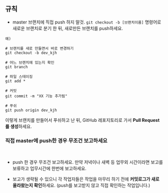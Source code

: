 ## 규칙
- master 브랜치에 직접 push 하지 말것. `git checkout -b [브랜치이름]` 명령어로 새로운 브랜치로 분기 한 뒤, 새로만든 브랜치를 push하세요.

```
예)

# 브랜치를 새로 만들면서 바로 변경하기
git checkout -b dev_kjh

# 어느 브랜치에 있는지 확인
git branch

# 파일 스테이징
git add *

# 커밋
git commit -m "XX 기능 추가됨"

# 푸쉬
git push origin dev_kjh

```

이렇게 브랜치를 만들어서 푸쉬하고 난 뒤, GitHub 레포지토리로 가서 <b>Pull Request를 생성</b>하세요.


### __직접 master에 push한 경우 무조건 보고하세요__
<br>

- push 한 경우 무조건 보고하세요. 만약 저녁이나 새벽 등 업무외 시간이라면 보고를 보류하고 업무시간에 한번에 보고하세요.

- 보고가 생략될 수 있으니 각 작업자들은 작업을 마무리 하기 전에 <b>커밋로그가 새로 올라왔는지 확인</b>하세요. (push를 보고받지 않고 직접 확인하는 작업입니다.)
